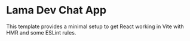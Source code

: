 # Lama Dev Chat App

This template provides a minimal setup to get React working in Vite with HMR and some ESLint rules.
